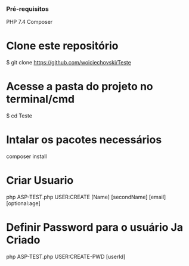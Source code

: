 ### Pré-requisitos

PHP 7.4
Composer

# Clone este repositório

$ git clone https://github.com/woiciechovski/Teste

# Acesse a pasta do projeto no terminal/cmd

$ cd Teste

# Intalar os pacotes necessários

composer install

# Criar Usuario

php ASP-TEST.php USER:CREATE [Name] [secondName] [email] [optional:age]

# Definir Password para o usuário Ja Criado

php ASP-TEST.php USER:CREATE-PWD [userId]
